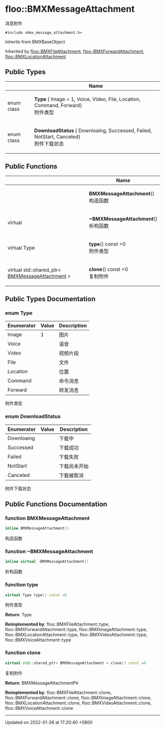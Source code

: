 # floo::BMXMessageAttachment

消息附件

`#include <bmx_message_attachment.h>`

Inherits from BMXBaseObject

Inherited by [floo::BMXFileAttachment](broken-reference), [floo::BMXForwardAttachment](broken-reference), [floo::BMXLocationAttachment](broken-reference)

## Public Types

|            | Name                                                                                                  |
| ---------- | ----------------------------------------------------------------------------------------------------- |
| enum class | <p><strong>Type</strong> { Image = 1, Voice, Video, File, Location, Command, Forward}<br>附件类型</p>     |
| enum class | <p><strong>DownloadStatus</strong> { Downloaing, Successed, Failed, NotStart, Canceled}<br>附件下载状态</p> |

## Public Functions

|                                                                      | Name                                                    |
| -------------------------------------------------------------------- | ------------------------------------------------------- |
|                                                                      | <p><strong>BMXMessageAttachment</strong>()<br>构造函数</p>  |
| virtual                                                              | <p><strong>~BMXMessageAttachment</strong>()<br>析构函数</p> |
| virtual Type                                                         | <p><strong>type</strong>() const =0<br>附件类型</p>         |
| virtual std::shared\_ptr< [BMXMessageAttachment](broken-reference) > | <p><strong>clone</strong>() const =0<br>复制附件</p>        |

## Public Types Documentation

### enum Type

| Enumerator | Value | Description |
| ---------- | ----- | ----------- |
| Image      | 1     | 图片          |
| Voice      |       | 语音          |
| Video      |       | 视频片段        |
| File       |       | 文件          |
| Location   |       | 位置          |
| Command    |       | 命令消息        |
| Forward    |       | 转发消息        |

附件类型

### enum DownloadStatus

| Enumerator | Value | Description |
| ---------- | ----- | ----------- |
| Downloaing |       | 下载中         |
| Successed  |       | 下载成功        |
| Failed     |       | 下载失败        |
| NotStart   |       | 下载尚未开始      |
| Canceled   |       | 下载被取消       |

附件下载状态

## Public Functions Documentation

### function BMXMessageAttachment

```cpp
inline BMXMessageAttachment()
```

构造函数

### function \~BMXMessageAttachment

```cpp
inline virtual ~BMXMessageAttachment()
```

析构函数

### function type

```cpp
virtual Type type() const =0
```

附件类型

**Return**: Type

**Reimplemented by**: floo::BMXFileAttachment::type, floo::BMXForwardAttachment::type, floo::BMXImageAttachment::type, floo::BMXLocationAttachment::type, floo::BMXVideoAttachment::type, floo::BMXVoiceAttachment::type

### function clone

```cpp
virtual std::shared_ptr< BMXMessageAttachment > clone() const =0
```

复制附件

**Return**: BMXMessageAttachmentPtr

**Reimplemented by**: floo::BMXFileAttachment::clone, floo::BMXForwardAttachment::clone, floo::BMXImageAttachment::clone, floo::BMXLocationAttachment::clone, floo::BMXVideoAttachment::clone, floo::BMXVoiceAttachment::clone

***

Updated on 2022-01-26 at 17:20:40 +0800
